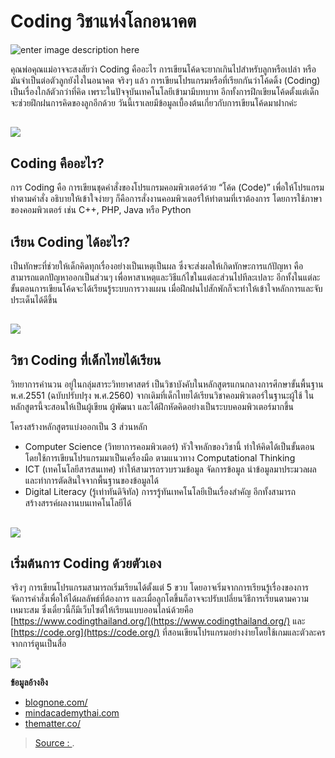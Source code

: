 # Coding วิชาแห่งโลกอนาคต

![enter image description here](https://www.parentsone.com/wp-content/uploads/2019/03/what-is-coding_1-80.jpg)

คุณพ่อคุณแม่อาจจะสงสัยว่า Coding คืออะไร การเขียนโค้ดจะยากเกินไปสำหรับลูกหรือเปล่า หรือมันจำเป็นต่อตัวลูกยังไงในอนาคต จริงๆ แล้ว การเขียนโปรแกรมหรือที่เรียกกันว่าโค้ดดิ้ง \(Coding\) เป็นเรื่องใกล้ตัวกว่าที่คิด เพราะในปัจจุบันเทคโนโลยีเข้ามามีบทบาท อีกทั้งการฝึกเขียนโค้ดตั้งแต่เด็กจะช่วยฝึกฝนการคิดของลูกอีกด้วย วันนี้เราเลยมีข้อมูลเบื้องต้นเกี่ยวกับการเขียนโค้ดมาฝากค่ะ

## ![](https://www.parentsone.com/wp-content/uploads/2019/03/what-is-coding_3-80.jpg)

## Coding คืออะไร?

การ Coding คือ การเขียนชุดคำสั่งของโปรแกรมคอมพิวเตอร์ด้วย “โค้ด \(Code\)” เพื่อให้โปรแกรมทำตามคำสั่ง อธิบายให้เข้าใจง่ายๆ ก็คือการสั่งงานคอมพิวเตอร์ให้ทำตามที่เราต้องการ โดยการใช้ภาษาของคอมพิวเตอร์ เช่น C++, PHP, Java หรือ Python

## เรียน Coding ได้อะไร?

เป็นทักษะที่ช่วยให้เด็กคิดทุกเรื่องอย่างเป็นเหตุเป็นผล ซึ่งจะส่งผลให้เกิดทักษะการแก้ปัญหา คือ สามารถแตกปัญหาออกเป็นส่วนๆ เพื่อหาสาเหตุและวิธีแก้ไขในแต่ละส่วนไปทีละเปลาะ อีกทั้งในแต่ละขั้นตอนการเขียนโค้ดจะได้เรียนรู้ระบบการวางแผน เมื่อฝึกฝนไปสักพักก็จะทำให้เข้าใจหลักการและจับประเด็นได้ดีขึ้น

## ![](https://www.parentsone.com/wp-content/uploads/2019/03/what-is-coding-edit_1-80.jpg)

## วิชา Coding ที่เด็กไทยได้เรียน

วิทยาการคำนวน อยู่ในกลุ่มสาระวิทยาศาสตร์ เป็นวิชาบังคับในหลักสูตรแกนกลางการศึกษาขั้นพื้นฐาน พ.ศ.2551 \(ฉบับปรับปรุง พ.ศ.2560\) จากเดิมที่เด็กไทยได้เรียนวิชาคอมพิวเตอร์ในฐานะผู้ใช้ ในหลักสูตรนี้จะสอนให้เป็นผู้เขียน ผู้พัฒนา และได้ฝึกหัดคิดอย่างเป็นระบบคอมพิวเตอร์มากขึ้น

โครงสร้างหลักสูตรแบ่งออกเป็น 3 ส่วนหลัก

* Computer Science \(วิทยาการคอมพิวเตอร์\) หัวใจหลักของวิชานี้ ทำให้คิดได้เป็นขั้นตอน โดยใช้การเขียนโปรแกรมมาเป็นเครื่องมือ ตามแนวทาง Computational Thinking
* ICT \(เทคโนโลยีสารสนเทศ\) ทำให้สามารถรวบรวมข้อมูล จัดการข้อมูล นำข้อมูลมาประมวลผล และทำการตัดสินใจจากพื้นฐานของข้อมูลได้
* Digital Literacy \(รู้เท่าทันดิจิทัล\) การรรู้ทันเทคโนโลยีเป็นเรื่องสำคัญ อีกทั้งสามารถสร้างสรรค์ผลงานบนเทคโนโลยีได้

## ![](https://www.parentsone.com/wp-content/uploads/2019/03/what-is-coding_4-80.jpg)

## เริ่มต้นการ Coding ด้วยตัวเอง

จริงๆ การเขียนโปรแกรมสามารถเริ่มเรียนได้ตั้งแต่ 5 ขวบ โดยอาจเริ่มจากการเรียนรู้เรื่องของการจัดการคำสั่งเพื่อให้ได้ผลลัพธ์ที่ต้องการ และเมื่อลูกโตขึ้นก็อาจจะปรับเปลี่ยนวิธีการเรียนตามความเหมาะสม ซึ่งเดี๋ยวนี้ก็มีเว็บไซต์ให้เรียนแบบออนไลน์ด้วยคือ [https://www.codingthailand.org/](https://www.codingthailand.org/) และ [https://code.org](https://code.org/) ที่สอนเขียนโปรแกรมอย่างง่ายโดยใช้เกมและตัวละครจากการ์ตูนเป็นสื่อ

![](https://www.parentsone.com/wp-content/uploads/2019/03/what-is-coding-edit-80.jpg)

**ข้อมูลอ้างอิง**

* [blognone.com/](https://www.blognone.com/node/102435)
* [mindacademythai.com](https://mindacademythai.com/why-kids-coding/)
* [thematter.co/](https://thematter.co/byte/code-org/64731)

> [Source : ](https://www.parentsone.com/what-is-coding/).

